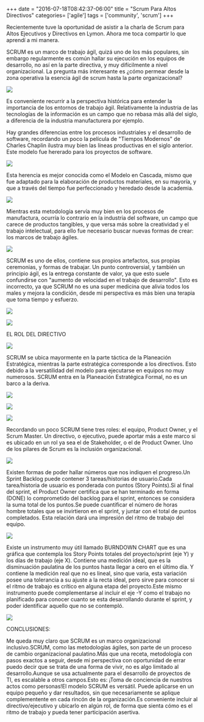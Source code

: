+++
date = "2016-07-18T08:42:37-06:00"
title = "Scrum Para Altos Directivos"
categories= ['agile']
tags = ['community', 'scrum']
+++

Recientemente tuve la oportunidad de asistir a la charla de Scrum para Altos Ejecutivos y Directivos en Lymon. Ahora me toca compartir lo que aprendí a mi manera.

SCRUM es un marco de trabajo ágil, quizá uno de los más populares, sin embargo regularmente es común hallar su ejecución en los equipos de desarrollo, no así en la parte directiva, y muy difícilmente a nivel organizacional. La pregunta más interesante es ¿cómo permear desde la zona operativa la esencia ágil de scrum hasta la parte organizacional?

![][1]

 Es conveniente recurrir a la perspectiva histórica para entender la importancia de los entornos de trabajo ágil. Relativamente la industria de las tecnologías de la información es un campo que no rebasa más allá del siglo, a diferencia de la industria manufacturera por ejemplo.

Hay grandes diferencias entre los procesos industriales y el desarrollo de software, recordando un poco la película de "Tiempos Modernos" de Charles Chaplin ilustra muy bien las líneas productivas en el siglo anterior. Este modelo fue hererado para los proyectos de software.

![][2]

Esta herencia es mejor conocida como el Modelo en Cascada, mismo que fue adaptado para la elaboración de productos materiales, en su mayoría, y que a través del tiempo fue perfeccionado y heredado desde la academia.

![][3]

Mientras esta metodología servía muy bien en los procesos de manufactura, ocurría lo contrario en la industria del software, un campo que carece de productos tangibles, y que versa más sobre la creatividad y el trabajo intelectual, para ello fue necesario buscar nuevas formas de crear: los marcos de trabajo ágiles.

![][4]

SCRUM es uno de ellos, contiene sus propios artefactos, sus propias ceremonias, y formas de trabajar. Un punto controversial, y también un principio ágil, es la entrega constante de valor, ya que esto suele confundirse con "aumento de velocidad en el trabajo de desarrollo". Esto es incorrecto, ya que SCRUM no es una super medicina que alivia todos los males y mejora la condición, desde mi perspectiva es más bien una terapia que toma tiempo y esfuerzo.

![][5]

![][6]

EL ROL DEL DIRECTIVO

![][7]

SCRUM se ubica mayormente en la parte táctica de la Planeación Estratégica, mientras la parte estratégica corresponde a los directivos. Esto debido a la versatilidad del modelo para ejecutarse en equipos no muy numerosos. SCRUM entra en la Planeación Estratégica Formal, no es un barco a la deriva.

![][8]

![][9]

![][10]

Recordando un poco SCRUM tiene tres roles: el equipo, Product Owner, y el Scrum Master. Un directivo, o ejecutivo, puede aportar más a este marco si es ubicado en un rol ya sea el de Stakeholder, o el de Product Owner. Uno de los pilares de Scrum es la inclusión organizacional.

![][11]

Existen formas de poder hallar números que nos indiquen el progreso.Un Sprint Backlog puede contener 3 tareas/historias de usuario.Cada tarea/historia de usuario es ponderada con puntos (Story Points).Si al final del sprint, el Product Owner certifica que se han terminado en forma (DONE) lo comprometido del backlog para el sprint, entonces se considera la suma total de los puntos.Se puede cuantificar el número de horas hombre totales que se invirtieron en el sprint, y juntar con el total de puntos completados. Esta relación dará una impresión del ritmo de trabajo del equipo.

![][12]

Existe un instrumento muy útil llamado BURNDOWN CHART que es una gráfica que contempla los Story Points totales del proyecto/sprint (eje Y) y los días de trabajo (eje X). Contiene una medición ideal, que es la disminuación paulatina de los puntos hasta llegar a cero en el último día. Y contiene la medición real que no es lineal, sino que varia, esta variación posee una tolerancia a su ajuste a la recta ideal, pero sirve para conocer si el ritmo de trabajo es crítico en alguna etapa del proyecto.Este mismo instrumento puede complementarse al incluir el eje -Y como el trabajo no planificado para conocer cuanto se esta desarrollando durante el sprint, y poder identificar aquello que no se contempló.

![][13]

CONCLUSIONES:

Me queda muy claro que SCRUM es un marco organizacional inclusivo.SCRUM, como las metodologías ágiles, son parte de un proceso de cambio organizacional paulatino.Más que una receta, metodología con pasos exactos a seguir, desde mi perspectiva con oportunidad de errar puedo decir que se trata de una forma de vivir, no es algo limitado al desarrollo.Aunque se usa actualmente para el desarrollo de proyectos de TI, es escalable a otros campos.Esto es: ¡Toma de conciencia de nuestros actos como personas!El modelo SCRUM es versátil. Puede aplicarse en un equipo pequeño y dar resultados, sin que necesariamente se aplique complementente en cada rincón de la organización.Es conveniente incluir al directivo/ejecutivo y ubicarlo en algún rol, de forma que sienta cómo es el ritmo de trabajo y pueda tener participación asertiva.

[1]: /blog/blog/scrum/me.png
[2]: /blog/blog/scrum/uno.jpg
[3]: /blog/blog/scrum/dos.jpg
[4]: /blog/blog/scrum/tres.jpg
[5]: /blog/blog/scrum/cuatro.jpg
[6]: /blog/blog/scrum/cinco.jpg
[7]: /blog/blog/scrum/seis.jpg
[8]: /blog/blog/scrum/siete.jpg
[9]: /blog/blog/scrum/ocho.jpg
[10]: /blog/blog/scrum/nueve.jpg
[11]: /blog/blog/scrum/diez.jpg
[12]: /blog/blog/scrum/once.jpg
[13]: /blog/blog/scrum/doce.jpg
